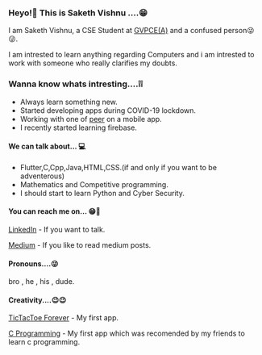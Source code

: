 ### Heyo!👋 This is Saketh Vishnu ....😁

I am Saketh Vishnu, a CSE Student at <a href = "http://www.gvpce.ac.in/">GVPCE(A)</a> and a confused person😜😜.

I am intrested to learn anything regarding Computers and i am intrested to work with someone who really clarifies my doubts.

### Wanna know whats intresting....❕❕

<body>
  <section>
  <ul>
  <li>Always learn something new.</li>
  <li>Started developing apps during COVID-19 lockdown.</li>
  <li>Working with one of <a href = "https://github.com/himabindu-run" >peer</a> on a mobile app.</li>
  <li>I recently started learning firebase.</li>
  </ul>
  </section>
  
  <section>
  <h4>We can talk about... 💻</h4>
  <ul>
    <li>Flutter,C,Cpp,Java,HTML,CSS.(if and only if you want to be adventerous)</li>
    <li>Mathematics and Competitive programming.</li>
    <li>I should start to learn Python and Cyber Security.</li>
  </ul>
  </section>
  
   <h4>You can reach me on... 😁💬</h4>
   <p><a href = "https://www.linkedin.com/in/saketh-vishnu-33a3721a6">LinkedIn</a> - If you want to talk.</p>
   <p><a href = "https://medium.com/@saketh4532">Medium</a> - If you like to read medium posts.</p>
   
   <h4>Pronouns....😜</h4>
    <p>   bro , he , his , dude.</p>
    
   <h4>Creativity....😉😉</h4>
  <p><a href = "https://play.google.com/store/apps/details?id=com.samst.tictactoeforever&hl=en_IN">TicTacToe Forever</a> - My first app.</p>
    <p><a href = "https://play.google.com/store/apps/details?id=com.samst.cprogramming&hl=en_IN">C Programming</a> - My first app which was recomended by my friends to learn c programming.</p>  
</body>
 
 
 
 

<!--
**sakethvishnu/sakethvishnu** is a ✨ _special_ ✨ repository because its `README.md` (this file) appears on your GitHub profile.

Here are some ideas to get you started:

- 🔭 I’m currently working on ...
- 🌱 I’m currently learning ...
- 👯 I’m looking to collaborate on ...
- 🤔 I’m looking for help with ...
- 💬 Ask me about ...
- 📫 How to reach me: ...
- 😄 Pronouns: ...
- ⚡ Fun fact: ...
-->
